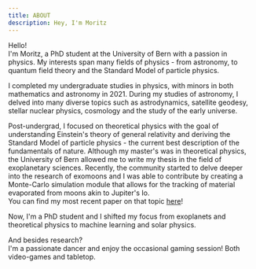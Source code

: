 ```yaml
---
title: ABOUT
description: Hey, I'm Moritz
---
```


Hello! \
I'm Moritz, a PhD student at the University of Bern with a passion in physics. 
My interests span many fields of physics - from astronomy, to quantum field theory and the Standard Model of particle physics. 

I completed my undergraduate studies in physics, with minors in both mathematics and astronomy in 2021. 
During my studies of astronomy, I delved into many diverse topics such as astrodynamics, satellite geodesy, stellar nuclear 
physics, cosmology and the study of the early universe. 

Post-undergrad, I focused on theoretical physics with the goal of understanding
Einstein's theory of general relativity and deriving the Standard Model of particle physics - the current best description of the fundamentals of nature.
Although my master's was in theoretical physics, the University of Bern allowed me to write my thesis in the field of exoplanetary sciences.
Recently, the community started to delve deeper into the research of exomoons and I was able to contribute by creating a 
Monte-Carlo simulation module that allows for the tracking of material evaporated from moons akin to Jupiter's Io. \
You can find my most recent paper on that topic [here](https://agupubs.onlinelibrary.wiley.com/doi/10.1029/2023JE007935)! 

Now, I'm a PhD student and I shifted my focus from exoplanets and theoretical physics to machine learning and solar physics.

And besides research? \
I'm a passionate dancer and enjoy the occasional gaming session! Both video-games and tabletop.